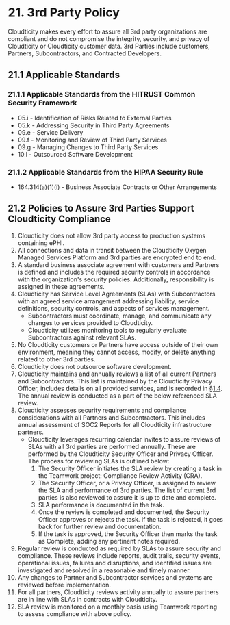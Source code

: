 # 21. 3rd Party Policy

Cloudticity makes every effort to assure all 3rd party organizations are compliant and do not compromise the integrity, security, and privacy of Cloudticity or Cloudticity customer data. 3rd Parties include customers, Partners, Subcontractors, and Contracted Developers.

## 21.1 Applicable Standards

### 21.1.1 Applicable Standards from the HITRUST Common Security Framework

*  05.i - Identification of Risks Related to External Parties
*  05.k - Addressing Security in Third Party Agreements
*  09.e - Service Delivery
*  09.f - Monitoring and Review of Third Party Services
*  09.g - Managing Changes to Third Party Services
*  10.l - Outsourced Software Development

### 21.1.2 Applicable Standards from the HIPAA Security Rule

* 164.314(a)(1)(i) - Business Associate Contracts or Other Arrangements

## 21.2 Policies to Assure 3rd Parties Support Cloudticity Compliance

1. Cloudticity does not allow 3rd party access to production systems containing ePHI.
2. All connections and data in transit between the Cloudticity Oxygen Managed Services Platform and 3rd parties are encrypted end to end.
3. A standard business associate agreement with customers and Partners is defined and includes the required security controls in accordance with the organization's security policies. Additionally, responsibility is assigned in these agreements.
4. Cloudticity has Service Level Agreements (SLAs) with Subcontractors with an agreed service arrangement addressing liability, service definitions, security controls, and aspects of services management.
   * Subcontractors must coordinate, manage, and communicate any changes to services provided to Cloudticity.
   * Cloudticity utilizes monitoring tools to regularly evaluate Subcontractors against relevant SLAs.
5. No Cloudticity customers or Partners have access outside of their own environment, meaning they cannot access, modify, or delete anything related to other 3rd parties.
6. Cloudticity does not outsource software development.
7. Cloudticity maintains and annually reviews a list of all current Partners and Subcontractors. This list is maintained by the Cloudticity Privacy Officer, includes details on all provided services, and is recorded in [§1.4](#1.4-cloudticity-organizational-concepts). The annual review is conducted as a part of the below referenced SLA review.
8. Cloudticity assesses security requirements and compliance considerations with all Partners and Subcontractors. This includes annual assessment of SOC2 Reports for all Cloudticity infrastructure partners.
   * Cloudticity leverages recurring calendar invites to assure reviews of SLAs with all 3rd parties are performed annually. These are performed by the Cloudticity Security Officer and Privacy Officer. The process for reviewing SLAs is outlined below:
     1. The Security Officer initiates the SLA review by creating a task in the Teamwork project: Compliance Review Activity (CRA).
     2. The Security Officer, or a Privacy Officer, is assigned to review the SLA and performance of 3rd parties. The list of current 3rd parties is also reviewed to assure it is up to date and complete.
     3. SLA performance is documented in the task.
     4. Once the review is completed and documented, the Security Officer approves or rejects the task. If the task is rejected, it goes back for further review and documentation.
     5. If the task is approved, the Security Officer then marks the task as Complete, adding any pertinent notes required.
9. Regular review is conducted as required by SLAs to assure security and compliance. These reviews include reports, audit trails, security events, operational issues, failures and disruptions, and identified issues are investigated and resolved in a reasonable and timely manner.
10. Any changes to Partner and Subcontractor services and systems are reviewed before implementation.
11. For all partners, Cloudticity reviews activity annually to assure partners are in line with SLAs in contracts with Cloudticity.
12. SLA review is monitored on a monthly basis using Teamwork reporting to assess compliance with above policy.
